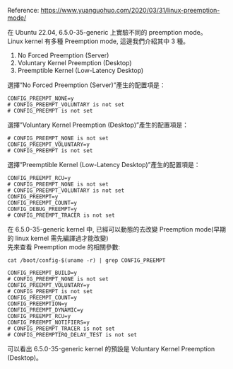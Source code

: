 Reference: https://www.yuanguohuo.com/2020/03/31/linux-preemption-mode/  
  
在 Ubuntu 22.04, 6.5.0-35-generic 上實驗不同的 preemption mode。  
Linux kernel 有多種 Preemption mode, 這邊我們介紹其中 3 種。  
1. No Forced Preemption (Server)  
2. Voluntary Kernel Preemption (Desktop)  
3. Preemptible Kernel (Low-Latency Desktop)

選擇”No Forced Preemption (Server)”產生的配置項是：
```
CONFIG_PREEMPT_NONE=y
# CONFIG_PREEMPT_VOLUNTARY is not set
# CONFIG_PREEMPT is not set
```
選擇”Voluntary Kernel Preemption (Desktop)”產生的配置項是：
```
# CONFIG_PREEMPT_NONE is not set
CONFIG_PREEMPT_VOLUNTARY=y
# CONFIG_PREEMPT is not set
```
選擇”Preemptible Kernel (Low-Latency Desktop)”產生的配置項是：
```
CONFIG_PREEMPT_RCU=y
# CONFIG_PREEMPT_NONE is not set
# CONFIG_PREEMPT_VOLUNTARY is not set
CONFIG_PREEMPT=y
CONFIG_PREEMPT_COUNT=y
CONFIG_DEBUG_PREEMPT=y
# CONFIG_PREEMPT_TRACER is not set
```
在 6.5.0-35-generic kernel 中, 已經可以動態的去改變 Preemption mode(早期的 linux kernel 需先編譯過才能改變)  
先來查看 Preemption mode 的相關參數:
```
cat /boot/config-$(uname -r) | grep CONFIG_PREEMPT
```
```
CONFIG_PREEMPT_BUILD=y
# CONFIG_PREEMPT_NONE is not set
CONFIG_PREEMPT_VOLUNTARY=y
# CONFIG_PREEMPT is not set
CONFIG_PREEMPT_COUNT=y
CONFIG_PREEMPTION=y
CONFIG_PREEMPT_DYNAMIC=y
CONFIG_PREEMPT_RCU=y
CONFIG_PREEMPT_NOTIFIERS=y
# CONFIG_PREEMPT_TRACER is not set
# CONFIG_PREEMPTIRQ_DELAY_TEST is not set
```
可以看出 6.5.0-35-generic kernel 的預設是 Voluntary Kernel Preemption (Desktop)。  

